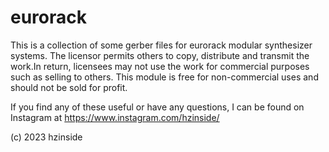 # eurorack
This is a collection of some gerber files for eurorack modular synthesizer systems.
The licensor permits others to copy, distribute and transmit the work.In return, licensees may not use the work for commercial purposes such as selling to others. This module is free for non-commercial uses and should not be sold for profit.

If you find any of these useful or have any questions, I can be found on Instagram at https://www.instagram.com/hzinside/

(c) 2023 hzinside
